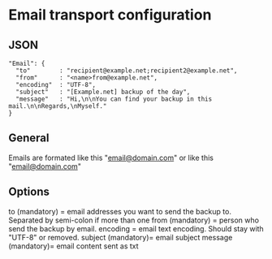 # Email transport configuration

 ## JSON
```
"Email": {
  "to"        : "recipient@example.net;recipient2@example.net",
  "from"      : "<name>from@example.net",
  "encoding"  : "UTF-8",
  "subject"   : "[Example.net] backup of the day",
  "message"   : "Hi,\n\nYou can find your backup in this mail.\n\nRegards,\nMyself."
}
```
 ## General 
Emails are formated like this "email@domain.com" or like this "<name>email@domain.com"
 
 ## Options
to (mandatory)     = email addresses you want to send the backup to. Separated by semi-colon if more than one
from (mandatory)   = person who send the backup by email.
encoding           = email text encoding. Should stay with "UTF-8" or removed.
subject (mandatory)= email subject
message (mandatory)= email content sent as txt 